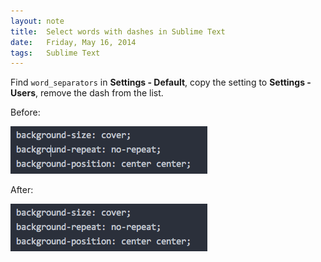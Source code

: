 ```yaml
---
layout: note
title:  Select words with dashes in Sublime Text
date:   Friday, May 16, 2014
tags:   Sublime Text
---
```


Find `word_separators` in **Settings - Default**, copy the setting to **Settings - Users**, remove the dash from the list.

Before:

![Before: selecting partial](/uploads/2014/05/16/select_nope.gif)

After:

![After: selecting all](/uploads/2014/05/16/select_yep.gif)